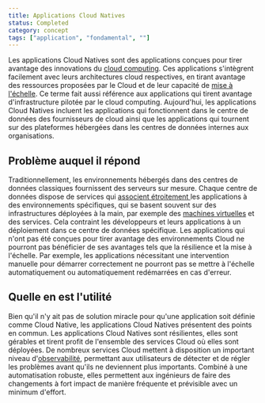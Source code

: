 ```yaml
---
title: Applications Cloud Natives
status: Completed
category: concept
tags: ["application", "fondamental", ""]
---
```


Les applications Cloud Natives sont des applications conçues pour tirer avantage des innovations du [cloud computing](/fr/cloud-computing/).
Ces applications s'intègrent facilement avec leurs architectures cloud respectives, en tirant avantage des ressources proposées par le Cloud et de leur capacité de [mise à l'échelle](/fr/scalability/).
Ce terme fait aussi référence aux applications qui tirent avantage d'infrastructure pilotée par le cloud computing.
Aujourd'hui, les applications Cloud Natives incluent les applications qui fonctionnent dans le centre de données des fournisseurs de cloud ainsi que les applications qui tournent sur des plateformes hébergées dans les centres de données internes aux organisations.

## Problème auquel il répond

Traditionnellement, les environnements hébergés dans des centres de données classiques fournissent des serveurs sur mesure.
Chaque centre de données dispose de services qui  [associent étroitement ](/fr/tightly-coupled-architectures/) les applications à des environnements spécifiques, qui se basent souvent sur des infrastructures déployées à la main, par exemple des [machines virtuelles](/fr/virtual-machine/) et des services. Cela contraint les développeurs et leurs applications à un déploiement dans ce centre de données spécifique.
Les applications qui n'ont pas été conçues pour tirer avantage des environnements Cloud ne pourront pas bénéficier de ses avantages tels que la résilience et la mise à l'échelle.
Par exemple, les applications nécessitant une intervention manuelle pour démarrer correctement ne pourront pas se mettre à l'échelle automatiquement ou automatiquement redémarrées en cas d'erreur. 

## Quelle en est l'utilité

Bien qu'il n'y ait pas de solution miracle pour qu'une application soit définie comme Cloud Native, les applications
Cloud Natives présentent des points en commun.
Les applications Cloud Natives sont résilientes, elles sont gérables et tirent profit de l'ensemble des services Cloud où elles
sont déployées.
De nombreux services Cloud mettent à disposition un important niveau d'[observabilité](/fr/observability/), permettant aux utilisateurs
de détecter et de régler les problèmes avant qu'ils ne deviennent plus importants.
Combiné à une automatisation robuste, elles permettent aux ingénieurs de faire des changements à fort impact de manière fréquente et prévisible avec un minimum d'effort.



